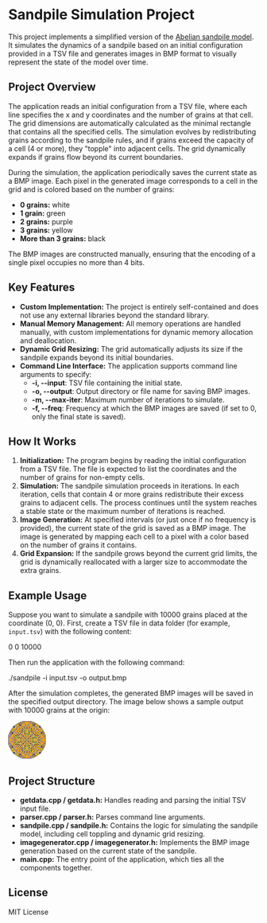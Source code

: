 # Sandpile Simulation Project

This project implements a simplified version of the [Abelian sandpile model](https://en.wikipedia.org/wiki/Abelian_sandpile_model). It simulates the dynamics of a sandpile based on an initial configuration provided in a TSV file and generates images in BMP format to visually represent the state of the model over time.

## Project Overview

The application reads an initial configuration from a TSV file, where each line specifies the x and y coordinates and the number of grains at that cell. The grid dimensions are automatically calculated as the minimal rectangle that contains all the specified cells. The simulation evolves by redistributing grains according to the sandpile rules, and if grains exceed the capacity of a cell (4 or more), they "topple" into adjacent cells. The grid dynamically expands if grains flow beyond its current boundaries.

During the simulation, the application periodically saves the current state as a BMP image. Each pixel in the generated image corresponds to a cell in the grid and is colored based on the number of grains:
- **0 grains:** white
- **1 grain:** green
- **2 grains:** purple
- **3 grains:** yellow
- **More than 3 grains:** black

The BMP images are constructed manually, ensuring that the encoding of a single pixel occupies no more than 4 bits.

## Key Features

- **Custom Implementation:** The project is entirely self-contained and does not use any external libraries beyond the standard library.
- **Manual Memory Management:** All memory operations are handled manually, with custom implementations for dynamic memory allocation and deallocation.
- **Dynamic Grid Resizing:** The grid automatically adjusts its size if the sandpile expands beyond its initial boundaries.
- **Command Line Interface:** The application supports command line arguments to specify:
  - **-i, --input**: TSV file containing the initial state.
  - **-o, --output**: Output directory or file name for saving BMP images.
  - **-m, --max-iter**: Maximum number of iterations to simulate.
  - **-f, --freq**: Frequency at which the BMP images are saved (if set to 0, only the final state is saved).

## How It Works

1. **Initialization:** The program begins by reading the initial configuration from a TSV file. The file is expected to list the coordinates and the number of grains for non-empty cells.
2. **Simulation:** The sandpile simulation proceeds in iterations. In each iteration, cells that contain 4 or more grains redistribute their excess grains to adjacent cells. The process continues until the system reaches a stable state or the maximum number of iterations is reached.
3. **Image Generation:** At specified intervals (or just once if no frequency is provided), the current state of the grid is saved as a BMP image. The image is generated by mapping each cell to a pixel with a color based on the number of grains it contains.
4. **Grid Expansion:** If the sandpile grows beyond the current grid limits, the grid is dynamically reallocated with a larger size to accommodate the extra grains.

## Example Usage

Suppose you want to simulate a sandpile with 10000 grains placed at the coordinate (0, 0). First, create a TSV file in data folder (for example, `input.tsv`) with the following content:

0 0 10000

Then run the application with the following command:

./sandpile -i input.tsv -o output.bmp

After the simulation completes, the generated BMP images will be saved in the specified output directory. The image below shows a sample output with 10000 grains at the origin:

![Sample Output](output.bmp)

## Project Structure

- **getdata.cpp / getdata.h:** Handles reading and parsing the initial TSV input file.
- **parser.cpp / parser.h:** Parses command line arguments.
- **sandpile.cpp / sandpile.h:** Contains the logic for simulating the sandpile model, including cell toppling and dynamic grid resizing.
- **imagegenerator.cpp / imagegenerator.h:** Implements the BMP image generation based on the current state of the sandpile.
- **main.cpp:** The entry point of the application, which ties all the components together.

## License

MIT License
